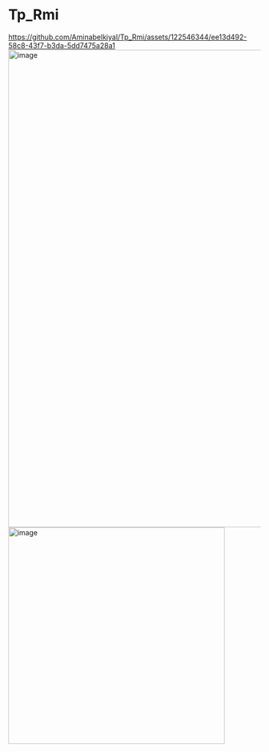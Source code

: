 # Tp_Rmi


https://github.com/Aminabelkiyal/Tp_Rmi/assets/122546344/ee13d492-58c8-43f7-b3da-5dd7475a28a1
<img width="952" alt="image" src="https://github.com/Aminabelkiyal/Tp_Rmi/assets/122546344/6e5da4f3-e916-452a-bea8-47e43c638bb7">
<img width="432" alt="image" src="https://github.com/Aminabelkiyal/Tp_Rmi/assets/122546344/713cdad0-f17c-4715-a8cb-479fd17938e7">

